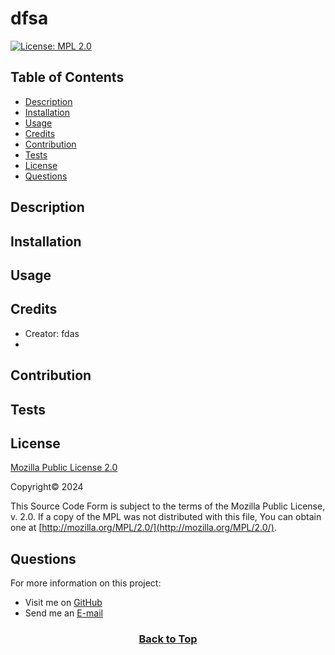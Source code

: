# dfsa
[![License: MPL 2.0](https://img.shields.io/badge/License-MPL%202.0-brightgreen.svg)](https://opensource.org/licenses/MPL-2.0)
  
## Table of Contents
* [Description](#description)
* [Installation](#installation)
* [Usage](#usage)
* [Credits](#credits)
* [Contribution](#contribution)
* [Tests](#tests)
* [License](#license)
* [Questions](#questions)

## Description


## Installation


## Usage


## Credits
* Creator: fdas
* 

## Contribution


## Tests


## License
<a href="https://opensource.org/licenses/MPL-2.0">Mozilla Public License 2.0</a>

Copyright© 2024

This Source Code Form is subject to the terms of the Mozilla Public License, v. 2.0. If a copy of the MPL was not distributed with this file, You can obtain one at [http://mozilla.org/MPL/2.0/](http://mozilla.org/MPL/2.0/).

## Questions
For more information on this project:
* Visit me on [GitHub](https://github.com/dfsa)
* Send me an [E-mail](mailto:fdsa)

### <p align="center">[Back to Top](#dfsa)</p>